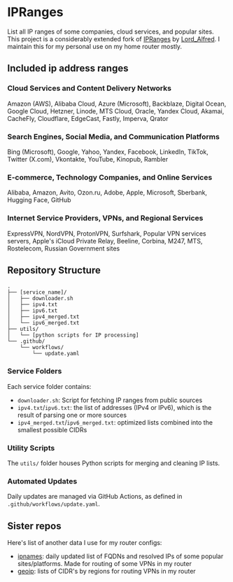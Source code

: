 # IPRanges
List all IP ranges of some companies, cloud services, and popular sites. This project is a considerably extended fork of [IPRanges](https://github.com/lord-alfred/ipranges) by [Lord_Alfred](https://t.me/Lord_Alfred).
I maintain this for my personal use on my home router mostly. 

## Included ip address ranges
### Cloud Services and Content Delivery Networks
Amazon (AWS), Alibaba Cloud, Azure (Microsoft), Backblaze, Digital Ocean, Google Cloud, Hetzner, Linode, MTS Cloud, Oracle, Yandex Cloud, Akamai, CacheFly, Cloudflare, EdgeCast, Fastly, Imperva, Qrator

### Search Engines, Social Media, and Communication Platforms
Bing (Microsoft), Google, Yahoo, Yandex, Facebook, LinkedIn, TikTok, Twitter (X.com), Vkontakte, YouTube, Kinopub, Rambler

### E-commerce, Technology Companies, and Online Services
Alibaba, Amazon, Avito, Ozon.ru, Adobe, Apple, Microsoft, Sberbank, Hugging Face, GitHub

### Internet Service Providers, VPNs, and Regional Services
ExpressVPN, NordVPN, ProtonVPN, Surfshark, Popular VPN services servers, Apple's iCloud Private Relay, Beeline, Corbina, M247, MTS, Rostelecom, Russian Government sites

## Repository Structure
	.
	├── [service_name]/
	│   ├── downloader.sh
	│   ├── ipv4.txt
	│   ├── ipv6.txt
	│   ├── ipv4_merged.txt
	│   └── ipv6_merged.txt
	├── utils/
	│   └── [python scripts for IP processing]
	└── .github/
	    └── workflows/
	        └── update.yaml
### Service Folders
Each service folder contains:

- `downloader.sh`: Script for fetching IP ranges from public sources
- `ipv4.txt`/`ipv6.txt`: the list of addresses (IPv4 or IPv6), which is the result of parsing one or more sources
- `ipv4_merged.txt`/`ipv6_merged.txt`: optimized lists combined into the smallest possible CIDRs
 
### Utility Scripts

The `utils/` folder houses Python scripts for merging and cleaning IP lists.

### Automated Updates
Daily updates are managed via GitHub Actions, as defined in `.github/workflows/update.yaml`.

## Sister repos
Here's list of another data I use for my router configs:
  * [ipnames](https://github.com/antonme/ipnames): daily updated list of FQDNs and resolved IPs of some popular sites/platforms. Made for routing of some VPNs in my router
  * [geoip](https://github.com/antonme/geoip): lists of CIDR's by regions for routing VPNs in my router
